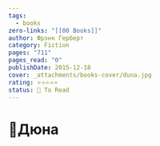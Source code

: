 ```yaml
---
tags:
  - books
zero-links: "[[00 Books]]"
author: Фрэнк Герберт
category: Fiction
pages: "711"
pages_read: "0"
publishDate: 2015-12-18
cover: _attachments/books-cover/duna.jpg
rating: ⭐⭐⭐⭐⭐
status: 🔷 To Read
---
```

# 📔Дюна